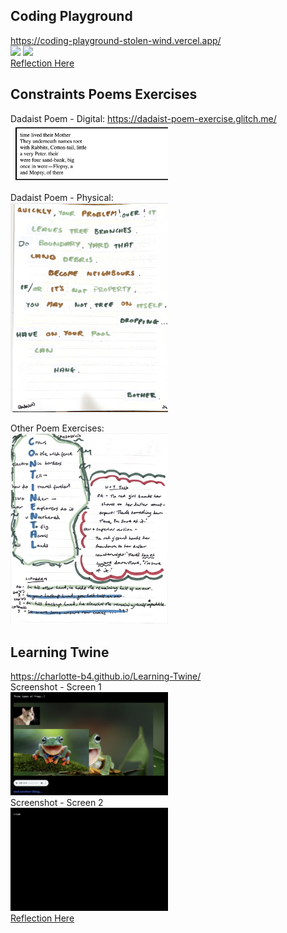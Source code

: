 ## Coding Playground
https://coding-playground-stolen-wind.vercel.app/ <br>
<img src="./screenshots/Coding-Playground/playground-screen1.png" width=50%>
<img src="./screenshots/Coding-Playground/playground-screen2.png" width=50%> <br>
[Reflection Here](./reflections.md)

## Constraints Poems Exercises
Dadaist Poem - Digital: https://dadaist-poem-exercise.glitch.me/ <br>
<img src="./constraints-poems-exercises/dadaist-poem-digital/dadaist-poem-digital.png" width=50%> <br>

Dadaist Poem - Physical: <br>
<img src="./constraints-poems-exercises/dadaist-poem-physical.png" width=50%> <br>

Other Poem Exercises: <br>
<img src="./constraints-poems-exercises/other-poem-exercises.png" width=50%>


## Learning Twine
https://charlotte-b4.github.io/Learning-Twine/ <br>
Screenshot - Screen 1 <br>
<img src="./screenshots/Learning-Twine/learning-twine-screen1.png" width=50%> <br>
Screenshot - Screen 2 <br>
<img src="./screenshots/Learning-Twine/learning-twine-screen2.png" width=50%> <br>
[Reflection Here](./reflections.md)